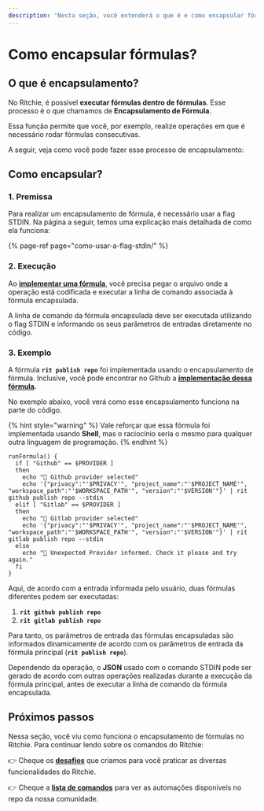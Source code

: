 ```yaml
---
description: 'Nesta seção, você entenderá o que é e como encapsular fórmulas em Ritchie.'
---
```


# Como encapsular fórmulas?

## O que é encapsulamento?

No Ritchie, é possível **executar fórmulas dentro de fórmulas**. Esse processo é o que chamamos de **Encapsulamento de Fórmula**. 

Essa função permite que você, por exemplo, realize operações em que é necessário rodar fórmulas consecutivas. 

A seguir, veja como você pode fazer esse processo de encapsulamento: 

## Como encapsular?

### 1. Premissa 

Para realizar um encapsulamento de fórmula, é necessário usar a flag STDIN. Na página a seguir, temos uma explicação mais detalhada de como ela funciona:

{% page-ref page="como-usar-a-flag-stdin/" %}

### 2. Execução

Ao [**implementar uma fórmula**](como-implementar-uma-formula.md), você precisa pegar o arquivo onde a operação está codificada e executar a linha de comando associada à fórmula encapsulada.

A linha de comando da fórmula encapsulada deve ser executada utilizando o flag STDIN e informando os seus parâmetros de entradas diretamente no código.

### 3. Exemplo

A fórmula **`rit publish repo`** foi implementada usando o encapsulamento de fórmula. Inclusive, você pode encontrar no Github a [**implementação dessa fórmula**](https://github.com/ZupIT/ritchie-formulas/tree/master/publish/repo)**.** 

No exemplo abaixo, você verá como esse encapsulamento funciona na parte do código. 

{% hint style="warning" %}
Vale reforçar que essa fórmula foi implementada usando **Shell**, mas o raciocínio seria o mesmo para qualquer outra linguagem de programação.
{% endhint %}

```text
runFormula() {
  if [ "Github" == $PROVIDER ]
  then
    echo "🐙 Github provider selected"
    echo '{"privacy":"'$PRIVACY'", "project_name":"'$PROJECT_NAME'", "workspace_path":"'$WORKSPACE_PATH'", "version":"'$VERSION'"}' | rit github publish repo --stdin
  elif [ "Gitlab" == $PROVIDER ]
  then
    echo "🦊 Gitlab provider selected"
    echo '{"privacy":"'$PRIVACY'", "project_name":"'$PROJECT_NAME'", "workspace_path":"'$WORKSPACE_PATH'", "version":"'$VERSION'"}' | rit gitlab publish repo --stdin
  else
    echo "🤖 Unexpected Provider informed. Check it please and try again."
  fi
}
```

Aqui, de acordo com a entrada informada pelo usuário, duas fórmulas diferentes podem ser executadas: 

1. **`rit github publish repo`**
2. **`rit gitlab publish repo`**

Para tanto, os parâmetros de entrada das fórmulas encapsuladas são informados dinamicamente de acordo com os parâmetros de entrada da fórmula principal \(**`rit publish repo`**\).

Dependendo da operação, o **JSON** usado com o comando STDIN pode ser gerado de acordo com outras operações realizadas durante a execução da fórmula principal, antes de executar a linha de comando da fórmula encapsulada.

## Próximos passos 

Nessa seção, você viu como funciona o encapsulamento de fórmulas no Ritchie.  Para continuar lendo sobre os comandos do Ritchie:

👉 Cheque os [**desafios**](../desafios/desafios.md) que criamos para você praticar as diversas funcionalidades do Ritchie.

👉 Cheque a [**lista de comandos**](https://app.gitbook.com/@zup-products/s/ritchie/~/drafts/-MDPWwvUtJ2ZZfV8Mw44/v/v2.0-pt/developer/lista-de-comandos) para ver as automações disponíveis no repo da nossa comunidade. 

